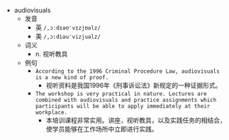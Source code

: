 - audiovisuals
  - 发音
    - 英 `/,ɔːdɪəʊ'vɪzjʊəlz/`
    - 美 `/,ɔ:diəu'vizjuəlz/`
  - 词义
    - n. 视听教具
  - 例句
    - `According to the 1996 Criminal Procedure Law, audiovisuals is a new kind of proof.`
      - 视听资料是我国1996年《刑事诉讼法》新规定的一种证据形式。
    - `The workshop is very practical in nature. Lectures are combined with audiovisuals and practice assignments which participants will be able to apply immediately at their workplace.`
      - 本培训课程非常实用。讲座，视听教具，以及实践任务的相结合，使学员能够在工作场所中立即进行实践。

